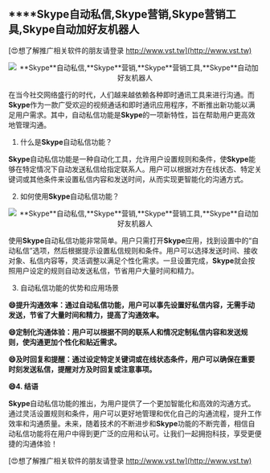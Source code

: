 ## ****Skype**自动私信,**Skype**营销,**Skype**营销工具,**Skype**自动加好友机器人**

[😍想了解推广相关软件的朋友请登录 http://www.vst.tw](http://www.vst.tw)

 <center><img src="https://vst.tw/MP4/tuiguang/png/2.png" alt="**Skype**自动私信,**Skype**营销,**Skype**营销工具,**Skype**自动加好友机器人"></center>

在当今社交网络盛行的时代，人们越来越依赖各种即时通讯工具来进行沟通。而**Skype**作为一款广受欢迎的视频通话和即时通讯应用程序，不断推出新功能以满足用户需求。其中，自动私信功能是**Skype**的一项新特性，旨在帮助用户更高效地管理沟通。

1. 什么是**Skype**自动私信功能？

**Skype**自动私信功能是一种自动化工具，允许用户设置规则和条件，使**Skype**能够在特定情况下自动发送私信给指定联系人。用户可以根据对方在线状态、特定关键词或其他条件来设置私信内容和发送时间，从而实现更智能化的沟通方式。

2. 如何使用**Skype**自动私信功能？

 <center><img src="https://vst.tw/MP4/tuiguang/png/6.png" alt="**Skype**自动私信,**Skype**营销,**Skype**营销工具,**Skype**自动加好友机器人"></center>

使用**Skype**自动私信功能非常简单。用户只需打开**Skype**应用，找到设置中的“自动私信”选项，然后根据提示设置私信规则和条件。用户可以选择发送时间、接收对象、私信内容等，灵活调整以满足个性化需求。一旦设置完成，**Skype**就会按照用户设定的规则自动发送私信，节省用户大量时间和精力。

3. 自动私信功能的优势和应用场景

**😄提升沟通效率：通过自动私信功能，用户可以事先设置好私信内容，无需手动发送，节省了大量时间和精力，提高了沟通效率。**

**😄定制化沟通体验：用户可以根据不同的联系人和情况定制私信内容和发送规则，使沟通更加个性化和贴近需求。**

**😄及时回复和提醒：通过设定特定关键词或在线状态条件，用户可以确保在重要时刻发送私信，提醒对方及时回复或注意事项。**

**😄4. 结语**

**Skype**自动私信功能的推出，为用户提供了一个更加智能化和高效的沟通方式。通过灵活设置规则和条件，用户可以更好地管理和优化自己的沟通流程，提升工作效率和沟通质量。未来，随着技术的不断进步和**Skype**功能的不断完善，相信自动私信功能将在用户中得到更广泛的应用和认可。让我们一起拥抱科技，享受更便捷的沟通体验！

[😍想了解推广相关软件的朋友请登录 http://www.vst.tw](http://www.vst.tw)



